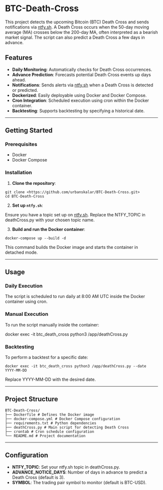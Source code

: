 # BTC-Death-Cross

This project detects the upcoming Bitcoin (BTC) Death Cross and sends notifications via [ntfy.sh](https://ntfy.sh). A Death Cross occurs when the 50-day moving average (MA) crosses below the 200-day MA, often interpreted as a bearish market signal. The script can also predict a Death Cross a few days in advance.​

## Features

- **Daily Monitoring**: Automatically checks for Death Cross occurrences.
- **Advance Prediction**: Forecasts potential Death Cross events up days ahead.
- **Notifications**: Sends alerts via [ntfy.sh](https://ntfy.sh) when a Death Cross is detected or predicted.
- **Dockerized**: Easily deployable using Docker and Docker Compose.
- **Cron Integration**: Scheduled execution using cron within the Docker container.
- **Backtesting**: Supports backtesting by specifying a historical date.​

---

## Getting Started

### Prerequisites

- Docker
- Docker Compose

### Installation

1. **Clone the repository**:
```
git clone <https://github.com/urbanskalar/BTC-Death-Cross.git>
cd BTC-Death-Cross
```
2. **Set up `ntfy.sh`**:

Ensure you have a topic set up on [ntfy.sh](https://ntfy.sh). Replace the NTFY_TOPIC in deathCross.py with your chosen topic name.

3. **Build and run the Docker container**:
```
docker-compose up --build -d
```

This command builds the Docker image and starts the container in detached mode.

---

## Usage

### Daily Execution

The script is scheduled to run daily at 8:00 AM UTC inside the Docker container using cron.​

### Manual Execution

To run the script manually inside the container:​

docker exec -it btc_death_cross python3 /app/deathCross.py

### Backtesting

To perform a backtest for a specific date:​
```
docker exec -it btc_death_cross python3 /app/deathCross.py --date YYYY-MM-DD
```
Replace YYYY-MM-DD with the desired date.​

---

## Project Structure
```
BTC-Death-Cross/
├── Dockerfile # Defines the Docker image
├── docker-compose.yml # Docker Compose configuration
├── requirements.txt # Python dependencies
├── deathCross.py # Main script for detecting Death Cross
├── crontab # Cron schedule configuration
└── README.md # Project documentation
```

---

## Configuration
- **NTFY_TOPIC**: Set your ntfy.sh topic in deathCross.py.
- **ADVANCE_NOTICE_DAYS**: Number of days in advance to predict a Death Cross (default is 3).
- **SYMBOL**: The trading pair symbol to monitor (default is BTC-USD).​
